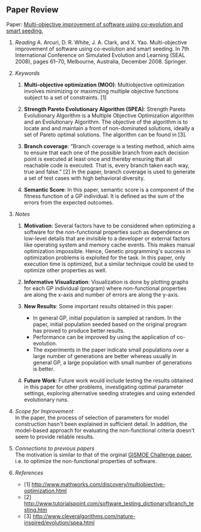 ## Paper Review
Paper: [Multi-objective improvement of software using co-evolution and smart seeding.](http://link.springer.com/chapter/10.1007/978-3-540-89694-4_7)

1. *Reading*
    A. Arcuri, D. R. White, J. A. Clark, and X. Yao. Multi-objective improvement of software using co-evolution and smart seeding. In 7th International Conference on Simulated Evolution and Learning (SEAL 2008), pages 61–70, Melbourne, Australia, December 2008. Springer. 

2. *Keywords*

    1. **Multi-objective optimization (MOO)**: Multiobjective optimization involves minimizing or maximizing multiple objective functions subject to a set of constraints. [1]
    
    2. **Strength Pareto Evolutionary Algorithm (SPEA)**: Strength Pareto Evolutionary Algorithm is a Multiple Objective Optimization algorithm and an Evolutionary Algorithm. The objective of the algorithm is to locate and and maintain a front of non-dominated solutions, ideally a set of Pareto optimal solutions. The algorithm can be found in [3]. 
    
    3. **Branch coverage**: “Branch coverage is a testing method, which aims to ensure that each one of the possible branch from each decision point is executed at least once and thereby ensuring that all reachable code is executed. That is, every branch taken each way, true and false.” [2] In the paper, branch coverage is used to generate a set of test cases with high behavioral diversity.
    
    4. **Semantic Score**: In this paper, semantic score is a component of the fitness function of a GP individual. It is defined as the sum of the errors from the expected outcomes.
    
3. *Notes*

    1. **Motivation**: Several factors have to be considered when optimizing a software for the non-functional properties such as dependence on low-level details that are invisible to a developer or external factors like operating system and memory cache events. This makes manual optimization impossible. Hence, Genetic programming's success in optimization problems is exploited for the task. In this paper, only execution time is optimized, but a similar technique could be used to optimize other properties as well. 
    
    2. **Informative Visualization**: Visualization is done by plotting graphs for each GP individual (program) where non-functional properties are along the x-axis and number of errors are along the y-axis.
    
    3. **New Results**: Some important results obtained in this paper:  
        - In general GP, initial population is sampled at random. In the paper, initial population seeded based on the original program has proved to produce better results.  
        - Performance can be improved by using the application of co-evolution.  
        - The experiments in the paper indicate small populations over a large number of generations are better whereas usually in general GP, a large population with small number of generations is better.  
    
    4. **Future Work**: Future work would include testing the results obtained in this paper for other problems, investigating optimal parameter settings, exploring alternative seeding strategies and using extended evolutionary runs.

4. *Scope for Improvement*  
    In the paper, the process of selection of parameters for model construction hasn't been explained in sufficient detail. In addition, the model-based approach for evaluating the non-functional criteria doesn't seem to provide reliable results.  

5. *Connections to previous papers*  
    The motivation is similar to that of the orginal [GISMOE Challenge paper](https://github.com/meghau/fss16kms/blob/master/read/1/README.md), i.e. to optimize the non-functional properties of software.

6. *References*
    - [1] http://www.mathworks.com/discovery/multiobjective-optimization.html
    - [2] http://www.tutorialspoint.com/software_testing_dictionary/branch_testing.htm
    - [3] http://www.cleveralgorithms.com/nature-inspired/evolution/spea.html

